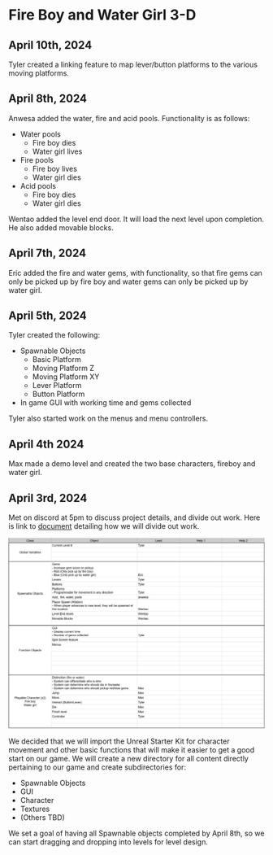 # Fire Boy and Water Girl 3-D

## April 10th, 2024
Tyler created a linking feature to map lever/button platforms to the various moving platforms.

## April 8th, 2024
Anwesa added the water, fire and acid pools. Functionality is as follows:
* Water pools
  * Fire boy dies
  * Water girl lives
* Fire pools
  * Fire boy lives
  * Water girl dies
* Acid pools
  * Fire boy dies
  * Water girl dies

Wentao added the level end door. It will load the next level upon completion. He also added movable blocks.

## April 7th, 2024
Eric added the fire and water gems, with functionality, so that fire gems can only be picked up by fire boy and water gems can only be picked up by water girl.

## April 5th, 2024
Tyler created the following:
* Spawnable Objects
  * Basic Platform
  * Moving Platform Z
  * Moving Platform XY
  * Lever Platform
  * Button Platform
* In game GUI with working time and gems collected

Tyler also started work on the menus and menu controllers.

## April 4th 2024
Max made a demo level and created the two base characters, fireboy and water girl.

## April 3rd, 2024
Met on discord at 5pm to discuss project details, and divide out work. Here is link to <a href="https://docs.google.com/spreadsheets/d/1pCrzvWXF4yZpCi_FmnKuRyMFsfaez11LSaAhWlaeaDY/edit?usp=sharing">document</a> detailing how we will divide out work.

![Screenshot](/readme_images/initial_work_divide.png)

We decided that we will import the Unreal Starter Kit for character movement and other basic functions that will make it easier to get a good start on our game. We will create a new directory for all content directly pertaining to our game and create subdirectories for:
* Spawnable Objects
* GUI
* Character
* Textures
* (Others TBD)

We set a goal of having all Spawnable objects completed by April 8th, so we can start dragging and dropping into levels for level design.
